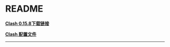 # README

**[Clash 0.15.8下载链接](https://media.githubusercontent.com/media/tutou9997/FirstTest/main/application/Clash.for.Windows.Setup.0.15.8.exe "Clash for Windows V0.15.8")**

**[Clash 配置文件](https://suburl.kkcloud.cc/link/WcRvfQVVzFzvnUAt?clash=1 "有效期一个月")**

****
